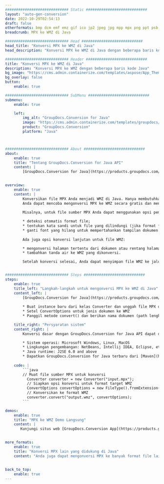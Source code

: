```yaml
---
############################# Static ############################
layout: "auto-gen-conversion"
date: 2022-10-29T02:54:13
draft: false
otherformats: bmp dcm emf emz gif ico jp2 jpeg jpg mpp mpx png ppt psb psd svg svgz tga tif tiff webp wmf wmz xer
breadcrumb: MPX ke WMZ di Java

############################# Head ############################
head_title: "Konversi MPX ke WMZ di Java"
head_description: "Konversi MPX ke WMZ di Java dengan beberapa baris kode. Konversi lebih dari 160 format file menggunakan API konversi dokumen GroupDocs untuk Java"

############################# Header ############################
title: "Konversi MPX ke WMZ di Java"
description: "Konversi MPX ke WMZ dengan beberapa baris kode Java"
bg_image: "https://cms.admin.containerize.com/templates/aspose/App_Themes/V3/images/bg/header1.png"
bg_overlay: false
button:
    enable: true

############################# SubMenu ############################
submenu:
    enable: true

    left:
        img_alt: "GroupDocs.Conversion for Java"
        image: "https://cms.admin.containerize.com/templates/groupdocs/images/product-logos/90x90-noborder/groupdocs-conversion-java.png"
        product: "GroupDocs.Conversion"
        platform: "Java"



############################# About ############################
about:
    enable: true
    title: "Tentang GroupDocs.Conversion for Java API"
    content: |
        [GroupDocs.Conversion for Java](https://products.groupdocs.com/conversion/java/) adalah API konversi format file tingkat lanjut untuk mengonversi antara format gambar dan dokumen populer seperti Microsoft Office, OpenDocument, PDF, HTML, email, CAD. dan banyak lagi hanya dengan beberapa baris kode. API asli secara otomatis mendeteksi format dokumen asli dan menawarkan banyak opsi untuk menyesuaikan dokumen yang dikonversi. Seiring dengan fungsi mengekstrak informasi dari dokumen, ini juga mendukung caching hasil konversi ke disk lokal secara default. Namun, semua jenis penyimpanan cache dapat didukung dengan menerapkan antarmuka yang sesuai - Amazon S3, Dropbox, Google Drive, Windows Azure, Reddis, atau lainnya.
    

overview:
    enable: true
    content: |
        Konversikan file MPX Anda menjadi WMZ di Java. Hanya membutuhkan beberapa baris kode Java pada platform pilihan Anda, seperti Windows, Linux, macOS.
        Anda dapat mencoba mengonversi MPX ke WMZ secara gratis dan mengevaluasi kualitas hasil konversi. Bersama dengan skrip konversi file sederhana, Anda dapat mencoba opsi yang lebih canggih untuk memuat file sumber MPX dan menyimpan output WMZ. 
        
        Misalnya, untuk file sumber MPX Anda dapat menggunakan opsi pemuatan berikut:

        * deteksi otomatis format file;
        * tentukan kata sandi untuk file yang dilindungi (jika format file mendukungnya);
        * ganti font yang hilang untuk mempertahankan tampilan dokumen.
        
        Ada juga opsi konversi lanjutan untuk file WMZ:

        * mengonversi halaman tertentu dari dokumen atau rentang halaman;
        * tambahkan tanda air ke WMZ yang dikonversi.

        Setelah konversi selesai, Anda dapat menyimpan file WMZ ke jalur file lokal Anda atau ke penyimpanan pihak ketiga mana pun seperti FTP, Amazon S3, Google Drive, Dropbox, dll. Harap diperhatikan - untuk mengonversi MPX untuk WMZ, Anda tidak perlu menginstal software tambahan apapun, seperti MS Office, Open Office, Adobe Acrobat Reader dll.


############################# Steps ############################
steps:
    enable: true
    title_left: "Langkah-langkah untuk mengonversi MPX ke WMZ di Java"
    content_left: |
        [GroupDocs.Conversion for Java](https://products.groupdocs.com/conversion/java/) memungkinkan pengembang untuk dengan mudah mengonversi file MPX ke WMZ dengan beberapa baris kode.
        
        * Buat instance baru dari kelas Converter dan unggah file MPX dengan path lengkap
        * Setel ConvertOptions untuk jenis dokumen ke WMZ
        * Panggil metode convert() dan berikan nama dokumen (path lengkap) dan format (WMZ) sebagai parameter

    title_right: "Persyaratan sistem"
    content_right: |
        Konversi dasar dengan GroupDocs.Conversion for Java API dapat dilakukan hanya dengan beberapa baris kode. API kami didukung di semua platform dan sistem operasi utama. Sebelum menjalankan kode di bawah ini, pastikan Anda telah menginstal prasyarat berikut di sistem Anda.

        * Sistem operasi: Microsoft Windows, Linux, MacOS
        * Lingkungan pengembangan: NetBeans, Intellij IDEA, Eclipse, etc.
        * Java runtime: J2SE 6.0 and above
        * Dapatkan GroupDocs.Conversion for Java terbaru dari [Maven](https://repository.groupdocs.com/webapp/#/artifacts/browse/tree/General/repo/com/groupdocs/groupdocs-conversion)
         
    code: |
        ```java    
        // Muat file sumber MPX untuk konversi
          Converter converter = new Converter("input.mpx");
          // Siapkan opsi konversi untuk format target WMZ
          ConvertOptions convertOptions = new FileType().fromExtension("wmz").getConvertOptions();
          // Konversikan ke format WMZ
          converter.convert("output.wmz", convertOptions);
        ```

demos:
    enable: true
    title: "MPX ke WMZ Demo Langsung"
    content: |
       Kunjungi situs web [GroupDocs.Conversion App](https://products.groupdocs.app/conversion/family) kami dan coba konversi MPX ke WMZ sekarang. Demo gratis memiliki manfaat sebagai berikut
          

more_formats:
    enable: true
    title: "Konversi MPX lain yang didukung di Java"
    content: "Anda juga dapat mengonversi MPX ke banyak format file lainnya. Silakan lihat daftarnya di bawah ini."
       
       
back_to_top:
    enable: true
---
```

